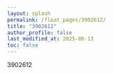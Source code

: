 ```yaml
---
layout: splash
permalink: /float_pages/3902612/
title: "3902612"
author_profile: false
last_modified_at: 2025-06-13
toc: false
---
```

 
3902612
